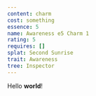 ```yaml
---
content: charm
cost: something
essence: 5
name: Awareness e5 Charm 1
rating: 5
requires: []
splat: Second Sunrise
trait: Awareness
tree: Inspector
---
```


Hello **world**!
